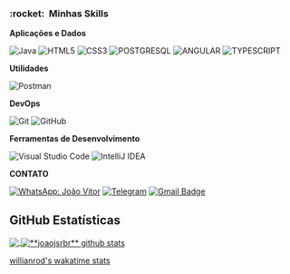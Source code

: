 
<h3> :rocket: &nbsp;Minhas Skills </h3>

**Aplicações e Dados**

  ![Java](https://img.shields.io/badge/Java-ED8B00?style=for-the-badge&logo=java&logoColor=white)
  ![HTML5](https://img.shields.io/badge/HTML5-E34F26?style=for-the-badge&logo=html5&logoColor=white)
  ![CSS3](https://img.shields.io/badge/CSS3-1572B6?style=for-the-badge&logo=css3&logoColor=white)
  ![POSTGRESQL](https://img.shields.io/badge/PostgreSQL-316192?style=for-the-badge&logo=postgresql&logoColor=white)
  ![ANGULAR](	https://img.shields.io/badge/Angular-DD0031?style=for-the-badge&logo=angular&logoColor=white)
  ![TYPESCRIPT](https://img.shields.io/badge/TypeScript-007ACC?style=for-the-badge&logo=typescript&logoColor=white)

**Utilidades**

  ![Postman](https://img.shields.io/badge/Postman-FF6C37?style=for-the-badge&logo=Postman&logoColor=white)

**DevOps**

  ![Git](https://img.shields.io/badge/Git-F05032?style=for-the-badge&logo=git&logoColor=white)
  ![GitHub](https://img.shields.io/badge/GitHub-100000?style=for-the-badge&logo=github&logoColor=white)

**Ferramentas de Desenvolvimento**

  ![Visual Studio Code](https://img.shields.io/badge/Visual_Studio_Code-0078D4?style=for-the-badge&logo=visual%20studio%20code&logoColor=white)
  ![IntelliJ IDEA](https://img.shields.io/badge/IntelliJIDEA-000000.svg?style=for-the-badge&logo=intellij-idea&logoColor=white)
  
  
  **CONTATO**
  
 [![WhatsApp: João Vitor](https://img.shields.io/badge/WhatsApp-25D366?style=for-the-badge&logo=whatsapp&logoColor=white&link=https://api.whatsapp.com/send?phone=5527998993682&text=Oi)](https://api.whatsapp.com/send?phone=5527998993682&text=Oi)
[![Telegram](https://img.shields.io/badge/Telegram-2CA5E0?style=for-the-badge&logo=telegram&logoColor=white&link=https://t.me/joaojsrbr)](https://t.me/joaojsrb)
 [![Gmail Badge](https://img.shields.io/badge/Gmail-D14836?style=for-the-badge&logo=gmail&logoColor=white&link=mailto:joaovitor.jsr@gmail.com)](mailto:joaovitor.jsr@gmail.com)
  


  ## **GitHub Estatísticas**

<a href="https://github.com/joaojsrbr">
  <img align="center" src="https://github-readme-stats-cyan-eta.vercel.app/api/top-langs/?username=joaojsrbr&theme=dracula&hide_langs_below=5" />
</a>

<a href="https://github.com/joaojsrbr">
 <img align="center" src="https://github-readme-stats-cyan-eta.vercel.app/api?username=joaojsrbr&show_icons=true&theme=dracula&line_height=27" alt="**joaojsrbr** github stats"/>
</a>


[willianrod's wakatime stats](https://github-readme-stats.vercel.app/api/wakatime?username=joaojsrbr)








